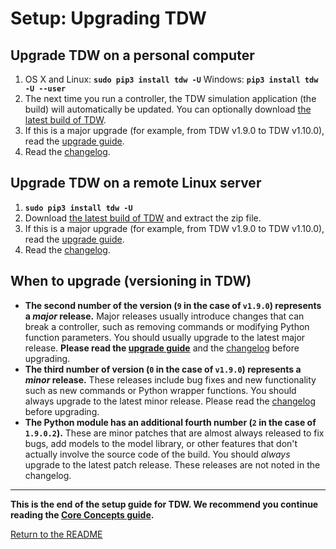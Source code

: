 # Setup: Upgrading TDW

## Upgrade TDW on a personal computer

1. OS X and Linux: **`sudo pip3 install tdw -U`** Windows: **`pip3 install tdw -U --user`**
2. The next time you run a controller, the TDW simulation application (the build) will automatically be updated. You can optionally download [the latest build of TDW](https://github.com/threedworld-mit/tdw/releases/latest/).
3. If this is a major upgrade (for example, from TDW v1.9.0 to TDW v1.10.0), read the [upgrade guide](../upgrade_guides/v1.7_to_v1.8.md).
4. Read the [changelog](../changelog.md).

## Upgrade TDW on a remote Linux server

1. **`sudo pip3 install tdw -U`**
2. Download [the latest build of TDW](https://github.com/threedworld-mit/tdw/releases/latest/) and extract the zip file.
3. If this is a major upgrade (for example, from TDW v1.9.0 to TDW v1.10.0), read the [upgrade guide](../upgrade_guides/v1.7_to_v1.8.md).
4. Read the [changelog](../changelog.md).

## When to upgrade (versioning in TDW)

- **The second number of the version (`9` in the case of `v1.9.0`) represents a *major* release.** Major releases usually introduce changes that can break a controller, such as removing commands or modifying Python function parameters. You should usually upgrade to the latest major release. **Please read the [upgrade guide](../../upgrade_guides/v1.8_to_v1.9.md)** and the [changelog](../changelog.md) before upgrading.
- **The third number of version (`0` in the case of `v1.9.0`) represents a *minor* release.** These releases include bug fixes and new functionality such as new commands or Python wrapper functions. You should always upgrade to the latest minor release. Please read the [changelog](../changelog.md) before upgrading.
- **The Python module has an additional fourth number (`2` in the case of `1.9.0.2`).** These are minor patches that are almost always released to fix bugs, add models to the model library, or other features that don't actually involve the source code of the build. You should *always* upgrade to the latest patch release. These releases are not noted in the changelog.

***

**This is the end of the setup guide for TDW. We recommend you continue reading the [Core Concepts guide](../core_concepts/controller.md).**

[Return to the README](../../README.md)
